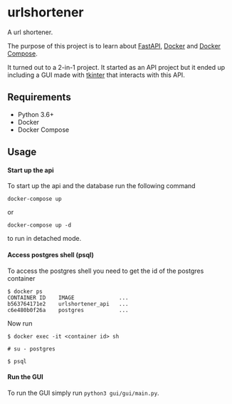 # urlshortener

A url shortener.  

The purpose of this project is to learn about [FastAPI](https://fastapi.tiangolo.com/), [Docker](https://www.docker.com/) and [Docker Compose](https://docs.docker.com/compose/).

It turned out to a 2-in-1 project. It started as an API project but it ended up including a GUI made with [tkinter](https://docs.python.org/3/library/tkinter.html) that interacts with this API.  

## Requirements
+ Python 3.6+
+ Docker
+ Docker Compose

## Usage

#### Start up the api
To start up the api and the database run the following command

`docker-compose up`

or

`docker-compose up -d`

to run in detached mode.

#### Access postgres shell (psql)
To access the postgres shell you need to get the id of the postgres container

```terminal
$ docker ps
CONTAINER ID    IMAGE              ...
b563764171e2    urlshortener_api   ...
c6e480b0f26a    postgres           ...
```

Now run 

```terminal
$ docker exec -it <container id> sh

# su - postgres

$ psql
```

#### Run the GUI
To run the GUI simply run `python3 gui/gui/main.py`.


